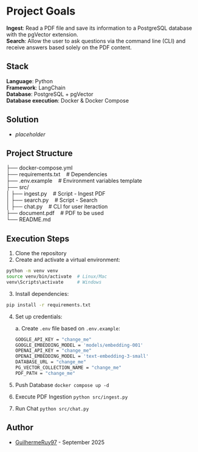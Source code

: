 # Project Goals

**Ingest**: Read a PDF file and save its information to a PostgreSQL database with the pgVector extension. <br>
**Search**: Allow the user to ask questions via the command line (CLI) and receive answers based solely on the PDF content.

## Stack

**Language**: Python <br>
**Framework**: LangChain <br>
**Database**: PostgreSQL + pgVector <br>
**Database execution**: Docker & Docker Compose <br>

## Solution

- _placeholder_

## Project Structure

├── docker-compose.yml <br>
├── requirements.txt      &nbsp;&nbsp;&nbsp;# Dependencies <br>
├── .env.example          &nbsp;&nbsp;&nbsp;# Environment variables template <br>
├── src/ <br>
│   ├── ingest.py         &nbsp;&nbsp;&nbsp;# Script - Ingest PDF <br>
│   ├── search.py         &nbsp;&nbsp;&nbsp;# Script - Search <br>
│   ├── chat.py           &nbsp;&nbsp;&nbsp;# CLI for user iteraction <br>
├── document.pdf          &nbsp;&nbsp;&nbsp;# PDF to be used <br>
└── README.md

## Execution Steps

1. Clone the repository
2. Create and activate a virtual environment:
```bash
python -m venv venv
source venv/bin/activate  # Linux/Mac
venv\Scripts\activate     # Windows
```

3. Install dependencies:
```bash
pip install -r requirements.txt
```

4. Set up credentials:

   a. Create `.env` file based on `.env.example`:
   ```bash
   GOOGLE_API_KEY = "change_me"
   GOOGLE_EMBEDDING_MODEL = 'models/embedding-001'
   OPENAI_API_KEY = "change_me"
   OPENAI_EMBEDDING_MODEL = 'text-embedding-3-small'
   DATABASE_URL = "change_me"
   PG_VECTOR_COLLECTION_NAME = "change_me"
   PDF_PATH = "change_me"
   ```

5. Push Database
`docker compose up -d`

6. Execute PDF Ingestion
`python src/ingest.py`

7. Run Chat
`python src/chat.py`

## Author
- [GuilhermeRuy97](https://github.com/GuilhermeRuy97) - September 2025
